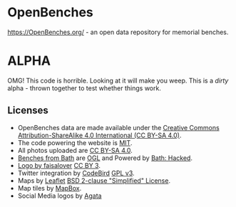 # OpenBenches

https://OpenBenches.org/ - an open data repository for memorial benches.

# ALPHA

OMG! This code is horrible. Looking at it will make you weep.
This is a *dirty* alpha - thrown together to test whether things work.

## Licenses

* OpenBenches data are made available under the [Creative Commons Attribution-ShareAlike 4.0 International (CC BY-SA 4.0)](https://creativecommons.org/licenses/by-sa/4.0/).
* The code powering the website is [MIT](https://opensource.org/licenses/MIT).
* All photos uploaded are [CC BY-SA 4.0](https://creativecommons.org/licenses/by-sa/4.0/).
* [Benches from Bath](https://github.com/BathHacked/banes-geographic-data/blob/master/banes_park_seats_and_benches.geojson) are [OGL](http://www.nationalarchives.gov.uk/doc/open-government-licence/version/3/) and Powered by [Bath: Hacked](https://www.bathhacked.org/).
* [Logo by faisalover](https://thenounproject.com/term/sunshine/1130095) [CC BY 3](https://creativecommons.org/licenses/by/3.0/).
* Twitter integration by [CodeBird](https://github.com/jublonet/codebird-php) [GPL v3](https://www.gnu.org/licenses/gpl-3.0.en.html).
* Maps by [Leaflet](https://github.com/Leaflet/Leaflet) [BSD 2-clause "Simplified" License](https://opensource.org/licenses/BSD-2-Clause).
* Map tiles by [MapBox](https://www.mapbox.com/).
* Social Media logos by [Agata](https://www.iconfinder.com/iconsets/social-hand-drawn-icons)
